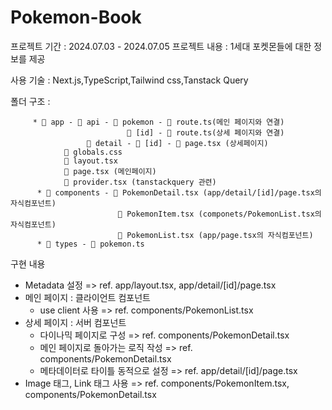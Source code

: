 # Pokemon-Book

프로젝트 기간 : 2024.07.03 - 2024.07.05
프로젝트 내용 : 1세대 포켓몬들에 대한 정보를 제공

사용 기술 : Next.js,TypeScript,Tailwind css,Tanstack Query

폴더 구조 :

         * 📁 app - 📁 api - 📁 pokemon - 📄 route.ts(메인 페이지와 연결)
                              📁 [id] - 📄 route.ts(상세 페이지와 연결)
                     📁 detail - 📁 [id] - 📄 page.tsx (상세페이지)
                📄 globals.css
                📄 layout.tsx
                📄 page.tsx (메인페이지)
                📄 provider.tsx (tanstackquery 관련)
          * 📁 components - 📄 PokemonDetail.tsx (app/detail/[id]/page.tsx의 자식컴포넌트)
                            📄 PokemonItem.tsx (componets/PokemonList.tsx의 자식컴포넌트)
                            📄 PokemonList.tsx (app/page.tsx의 자식컴포넌트)
          * 📁 types - 📄 pokemon.ts

구현 내용

- Metadata 설정 => ref. app/layout.tsx, app/detail/[id]/page.tsx
- 메인 페이지 : 클라이언트 컴포넌트
  - use client 사용 => ref. components/PokemonList.tsx
- 상세 페이지 : 서버 컴포넌트
  - 다이나믹 페이지로 구성 => ref. components/PokemonDetail.tsx
  - 메인 페이지로 돌아가는 로직 작성 => ref. components/PokemonDetail.tsx
  - 메타데이터로 타이틀 동적으로 설정 => ref. app/detail/[id]/page.tsx
- Image 태그, Link 태그 사용 => ref. components/PokemonItem.tsx, components/PokemonDetail.tsx
